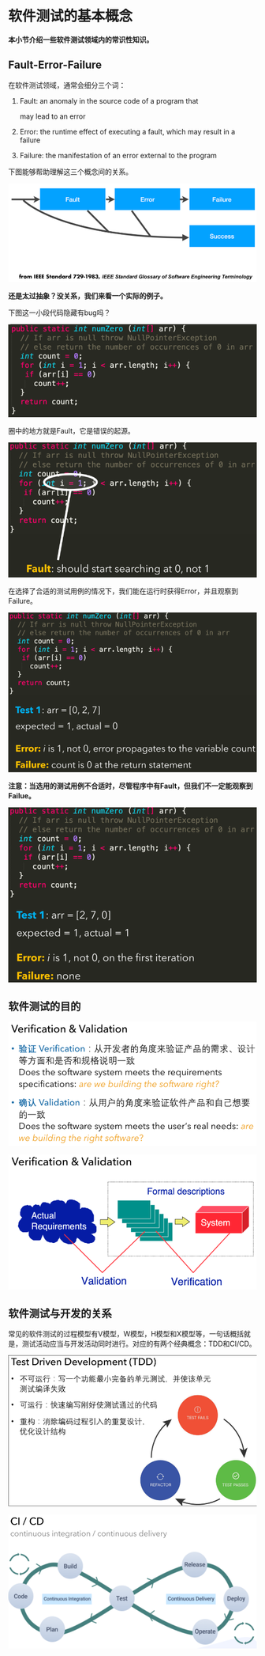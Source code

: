 # 软件测试的基本概念

**本小节介绍一些软件测试领域内的常识性知识。**

## Fault-Error-Failure

在软件测试领域，通常会细分三个词：

1. Fault: an anomaly in the source code of a program that 

   may lead to an error

2. Error: the runtime effect of executing a fault, which may result in a failure
3. Failure: the manifestation of an error external to the program

下图能够帮助理解这三个概念间的关系。

![](../.gitbook/assets/3.png)

**还是太过抽象？没关系，我们来看一个实际的例子。**

下图这一小段代码隐藏有bug吗？

![](../.gitbook/assets/4.png)

圈中的地方就是Fault，它是错误的起源。

![](../.gitbook/assets/5.png)

在选择了合适的测试用例的情况下，我们能在运行时获得Error，并且观察到Failure。

![](../.gitbook/assets/6.png)

**注意：当选用的测试用例不合适时，尽管程序中有Fault，但我们不一定能观察到Failue。**

![](../.gitbook/assets/7.png)

## 软件测试的目的

![](../.gitbook/assets/8.png)

![](../.gitbook/assets/9.png)

## 软件测试与开发的关系

常见的软件测试的过程模型有V模型，W模型，H模型和X模型等，一句话概括就是，测试活动应当与开发活动同时进行。对应的有两个经典概念：TDD和CI/CD。

![](../.gitbook/assets/10.png)

![](../.gitbook/assets/11.png)

